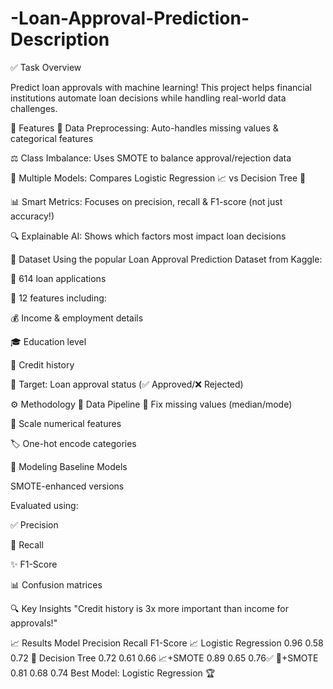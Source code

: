 # -Loan-Approval-Prediction-Description
✅ Task Overview

Predict loan approvals with machine learning! This project helps financial institutions automate loan decisions while handling real-world data challenges.

🌟 Features
🔄 Data Preprocessing: Auto-handles missing values & categorical features

⚖️ Class Imbalance: Uses SMOTE to balance approval/rejection data

🤖 Multiple Models: Compares Logistic Regression 📈 vs Decision Tree 🌳

📊 Smart Metrics: Focuses on precision, recall & F1-score (not just accuracy!)

🔍 Explainable AI: Shows which factors most impact loan decisions


📂 Dataset
Using the popular Loan Approval Prediction Dataset from Kaggle:

📝 614 loan applications

🔢 12 features including:

💰 Income & employment details

🎓 Education level

📅 Credit history

🎯 Target: Loan approval status (✅ Approved/❌ Rejected)

⚙️ Methodology
🔄 Data Pipeline
🧩 Fix missing values (median/mode)

🔢 Scale numerical features

🏷️ One-hot encode categories

🤖 Modeling
Baseline Models

SMOTE-enhanced versions

Evaluated using:

✅ Precision

🔄 Recall

✨ F1-Score

📊 Confusion matrices

🔍 Key Insights
"Credit history is 3x more important than income for approvals!"

📈 Results
Model	Precision	Recall	F1-Score
📈 Logistic Regression	0.96	0.58	0.72
🌳 Decision Tree	0.72	0.61	0.66
📈+SMOTE	0.89	0.65	0.76✅
🌳+SMOTE	0.81	0.68	0.74 
Best Model: Logistic Regression  🏆


